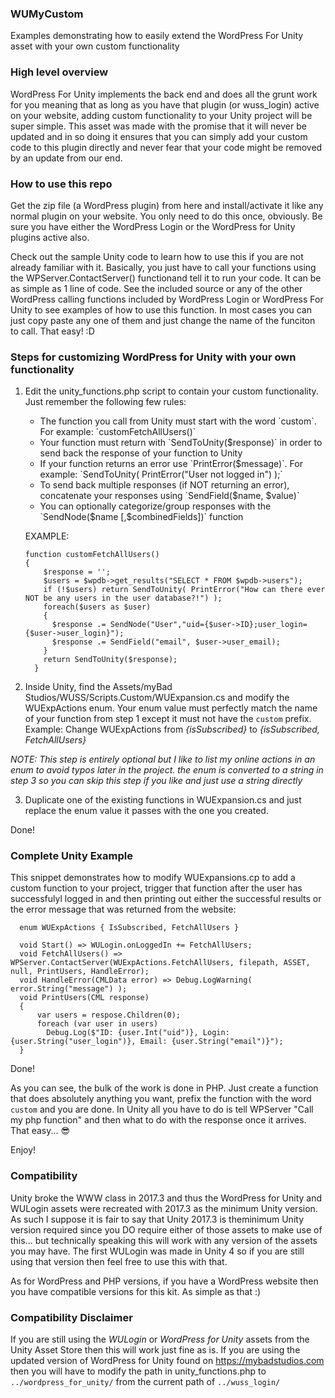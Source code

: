 ### WUMyCustom
Examples demonstrating how to easily extend the WordPress For Unity asset with your own custom functionality

### High level overview
WordPress For Unity implements the back end and does all the grunt work for you meaning that as long as you have that plugin (or wuss_login) active on your website, adding custom functionality to your Unity project will be super simple. This asset was made with the promise that it will never be updated and in so doing it ensures that you can simply add your custom code to this plugin directly and never fear that your code might be removed by an update from our end.

### How to use this repo
Get the zip file (a WordPress plugin) from here and install/activate it like any normal plugin on your website. You only need to do this once, obviously. Be sure you have either the WordPress Login or the WordPress for Unity plugins active also.

Check out the sample Unity code to learn how to use this if you are not already familiar with it. Basically, you just have to call your functions using the WPServer.ContactServer() functionand tell it to run your code. It can be as simple as 1 line of code. See the included source or any of the other WordPress calling functions included by WordPress Login or WordPress For Unity to see examples of how to use this function. In most cases you can just copy paste any one of them and just change the name of the funciton to call. That easy! :D 

### Steps for customizing WordPress for Unity with your own functionality
1. Edit the unity_functions.php script to contain your custom functionality. Just remember the following few rules:
    <ul><li>The function you call from Unity must start with the word `custom`. For example: `customFetchAllUsers()`</li>
    <li>Your function must return with `SendToUnity($response)` in order to send back the response of your function to Unity</li>
    <li>If your function returns an error use `PrintError($message)`. For example: `SendToUnity( PrintError("User not logged in") );`</li>
    <li>To send back multiple responses (if NOT returning an error), concatenate your responses using `SendField($name, $value)`</li>
    <li>You can optionally categorize/group responses with the `SendNode($name [,$combinedFields])` function</li></ul>
    
    EXAMPLE:
    ```
    function customFetchAllUsers()
    {
        $response = '';
        $users = $wpdb->get_results("SELECT * FROM $wpdb->users");
        if (!$users) return SendToUnity( PrintError("How can there ever NOT be any users in the user database?!") );        
        foreach($users as $user)
        {
          $response .= SendNode("User","uid={$user->ID};user_login={$user->user_login}");
          $response .= SendField("email", $user->user_email);
        }
        return SendToUnity($response);
      }
    ```
      
2. Inside Unity, find the Assets/myBad Studios/WUSS/Scripts.Custom/WUExpansion.cs and modify the WUExpActions enum. 
Your enum value must perfectly match the name of your function from step 1 except it must not have the `custom` prefix. 
Example: Change WUExpActions from <em>{isSubscribed}</em> to <em>{isSubscribed, FetchAllUsers}</em>

<em>NOTE: This step is entirely optional but I like to list my online actions in an enum to avoid typos later in the project. the enum is converted to a string in step 3 so you can skip this step if you like and just use a string directly </em>

3. Duplicate one of the existing functions in WUExpansion.cs and just replace the enum value it passes with the one you created.

Done!

### Complete Unity Example
This snippet demonstrates how to modify WUExpansions.cp to add a custom function to your project, trigger that function after the user has successfulyl logged in and then printing out either the successful results or the error message that was returned from the website:
```
  enum WUExpActions { IsSubscribed, FetchAllUsers }

  void Start() => WULogin.onLoggedIn += FetchAllUsers;
  void FetchAllUsers() => WPServer.ContactServer(WUExpActions.FetchAllUsers, filepath, ASSET, null, PrintUsers, HandleError); 
  void HandleError(CMLData error) => Debug.LogWarning( error.String("message") );
  void PrintUsers(CML response)
  {
      var users = respose.Children(0);
      foreach (var user in users)
        Debug.Log($"ID: {user.Int("uid")}, Login: {user.String("user_login")}, Email: {user.String("email")}");
  }
```

Done!

As you can see, the bulk of the work is done in PHP. Just create a function that does absolutely anything you want, prefix the function with the word `custom` and you are done. In Unity all you have to do is tell WPServer "Call my php function" and then what to do with the response once it arrives. That easy... 😎

Enjoy!

### Compatibility
Unity broke the WWW class in 2017.3 and thus the WordPress for Unity and WULogin assets were recreated with 2017.3 as the minimum Unity version. As such I suppose it is fair to say that Unity 2017.3 is theminimum Unity version required since you DO require either of those assets to make use of this... but technically speaking this will work with any version of the assets you may have. The first WULogin was made in Unity 4 so if you are still using that version then feel free to use this with that.

As for WordPress and PHP versions, if you have a WordPress website then you have compatible versions for this kit. As simple as that :)

### Compatibility Disclaimer
If you are still using the _WULogin_ or _WordPress for Unity_ assets from the Unity Asset Store then this will work just fine as is. If you are using the updated version of WordPress for Unity found on https://mybadstudios.com then you will have to modify the path in unity_functions.php to `../wordpress_for_unity/` from the current path of `../wuss_login/`
